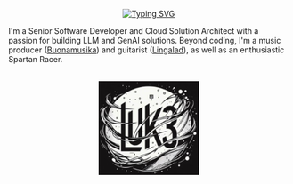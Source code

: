 <div align="center">
 
   [![Typing SVG](https://readme-typing-svg.demolab.com?font=Fredoka&pause=1000&color=1C6280&width=200&lines=Hi%2C+I'm+Luca;Love%2C+Code+and+Play)](https://git.io/typing-svg)


</div>

<div align="left">

I'm a Senior Software Developer and Cloud Solution Architect with a passion for building LLM and GenAI solutions. 
Beyond coding, I'm a music producer ([Buonamusika](https://www.instagram.com/buonamusika/?hl=en)) and guitarist ([Lingalad](https://it.wikipedia.org/wiki/Lingalad)), as well as an enthusiastic Spartan Racer.
   
</div>
<br/>
<div align="center">
<img src="./bar.jpg" alt="Profile Image" width="180" />   
</div>

<!-- 
<div align="center">
<a href="https://amzn.eu/d/1gVvNUq" target="_blank">
  <img src="./Cover-github.png" alt="Children's Book Cover" width="120"/>
</a>

Children's Book, Illustrated with AI Magic
<br/>
<a href="https://amzn.eu/d/1gVvNUq">ITA</a>
<a href="https://amzn.eu/d/4tUmJzF">ENG</a>

</div>
 -->

